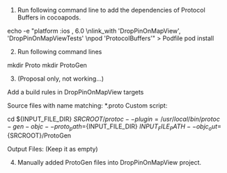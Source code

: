 1. Run following command line to add the dependencies of Protocol Buffers in cocoapods.

echo -e "platform :ios , 6.0 \nlink_with 'DropPinOnMapView', 'DropPinOnMapViewTests' \npod 'ProtocolBuffers'" > Podfile
pod install

2. Run following command lines

mkdir Proto
mkdir ProtoGen

3. (Proposal only, not working...)

 Add a build rules in DropPinOnMapView targets

Source files with name matching: *.proto
Custom script:

cd ${INPUT_FILE_DIR}
${SRCROOT}/protoc --plugin=/usr/local/bin/protoc-gen-objc --proto_path=${INPUT_FILE_DIR} ${INPUT_FILE_PATH} --objc_out=${SRCROOT}/ProtoGen 

Output Files: (Keep it as empty)

4. Manually added ProtoGen files into DropPinOnMapView project.